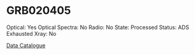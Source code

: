 # GRB020405

Optical: Yes
Optical Spectra: No
Radio: No
State: Processed
Status: ADS Exhausted
Xray: No

[Data Catalogue](GRB020405%2045884bf2a84445c5847db104c8e94e1b/Data%20Catalogue%20ce17d617cd914dbe83957ba75b842430.csv)